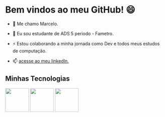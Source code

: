 # Bem vindos ao meu GitHub!  😄

- 🔭 Me chamo Marcelo.
- 💬 Eu sou estudante de ADS 5 periodo - Fametro.
- ⚡ Estou colaborando a minha jornada como Dev e todos meus estudos de computação.

- 📫  [acesse ao meu linkedIn.](www.linkedin.com/in/marcelo-junior-8b041826b)

## Minhas Tecnologias
<img src="https://cdn.jsdelivr.net/gh/devicons/devicon@latest/icons/java/java-original-wordmark.svg" width= 75/> 
<img src="https://cdn.jsdelivr.net/gh/devicons/devicon@latest/icons/csharp/csharp-original.svg"width= 75 />
<img src="https://cdn.jsdelivr.net/gh/devicons/devicon@latest/icons/python/python-original.svg" width= 75 />
          
          
          
<!--
**MSilva505/MSilva505** is a ✨ _special_ ✨ repository because its `README.md` (this file) appears on your GitHub profile.

Here are some ideas to get you started:

- 🔭 I’m currently working on ...
- 🌱 I’m currently learning ...
- 👯 I’m looking to collaborate on ...
- 🤔 I’m looking for help with ...
- 💬 Ask me about ...
- 📫 How to reach me: ...
- 😄 Pronouns: ...
- ⚡ Fun fact: ...
-->
